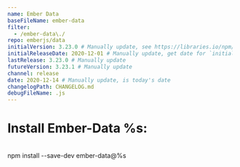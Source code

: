 ```yaml
---
name: Ember Data
baseFileName: ember-data
filter:
  - /ember-data\./
repo: emberjs/data
initialVersion: 3.23.0 # Manually update, see https://libraries.io/npm/ember-data throughout
initialReleaseDate: 2020-12-01 # Manually update, get date for `initialVersion`
lastRelease: 3.23.0 # Manually update
futureVersion: 3.23.1 # Manually update
channel: release
date: 2020-12-14 # Manually update, is today's date
changelogPath: CHANGELOG.md
debugFileName: .js
---
```

# Install Ember-Data %s:
<br>
npm install --save-dev ember-data@%s
